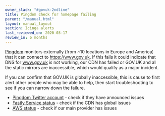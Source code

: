 ```yaml
---
owner_slack: "#govuk-2ndline"
title: Pingdom check for homepage failing
parent: "/manual.html"
layout: manual_layout
section: Icinga alerts
last_reviewed_on: 2020-03-17
review_in: 6 months
---
```


[Pingdom][] monitors externally (from ~10 locations in Europe and America)
that it can connect to <https://www.gov.uk>. If this fails it could
indicate that DNS for www.gov.uk is not working, our CDN has failed or
GOV.UK and all the static mirrors are inaccessible, which would 
qualify as a major incident.

If you can confirm that GOV.UK is globally inaccessible, 
this is cause to first alert other people who may be able to
help, then start troubleshooting to see if you can narrow down the
failure.

-   [Pingdom Twitter account](https://twitter.com/pingdom) - check if
    they have announced issues
-   [Fastly Service status](http://status.fastly.com/) - check if the
    CDN has global issues
-   [AWS status](https://status.aws.amazon.com/) - check if our
    main provider has issues

[Pingdom]: https://www.pingdom.com/
